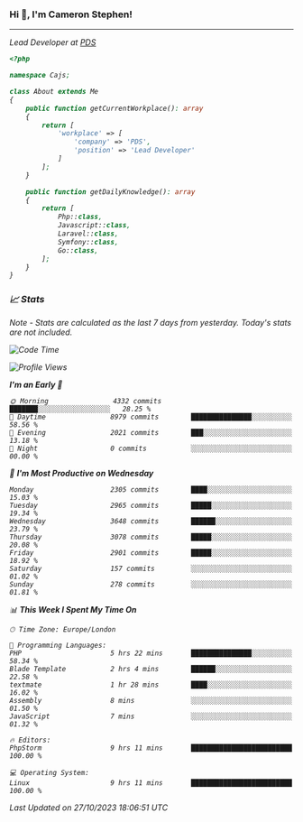 ### Hi 👋, I'm Cameron Stephen!
<hr>
<p><em>Lead Developer at <a href="https://prindatasolutions.co.uk">PDS</a></p>


```php
<?php

namespace Cajs;

class About extends Me
{
    public function getCurrentWorkplace(): array
    {
        return [
            'workplace' => [
                'company' => 'PDS',
                'position' => 'Lead Developer'
            ]
        ];
    }

    public function getDailyKnowledge(): array
    {
        return [
            Php::class,
            Javascript::class,
            Laravel::class,
            Symfony::class,
            Go::class,
        ];
    }
}
```

### 📈 Stats
<p><em>Note - Stats are calculated as the last 7 days from yesterday. Today's stats are not included.</em></p>


<!--START_SECTION:waka-->
![Code Time](http://img.shields.io/badge/Code%20Time-3%2C608%20hrs%2059%20mins-blue)

![Profile Views](http://img.shields.io/badge/Profile%20Views-0-blue)

**I'm an Early 🐤** 

```text
🌞 Morning                4332 commits        ███████░░░░░░░░░░░░░░░░░░   28.25 % 
🌆 Daytime                8979 commits        ███████████████░░░░░░░░░░   58.56 % 
🌃 Evening                2021 commits        ███░░░░░░░░░░░░░░░░░░░░░░   13.18 % 
🌙 Night                  0 commits           ░░░░░░░░░░░░░░░░░░░░░░░░░   00.00 % 
```
📅 **I'm Most Productive on Wednesday** 

```text
Monday                   2305 commits        ████░░░░░░░░░░░░░░░░░░░░░   15.03 % 
Tuesday                  2965 commits        █████░░░░░░░░░░░░░░░░░░░░   19.34 % 
Wednesday                3648 commits        ██████░░░░░░░░░░░░░░░░░░░   23.79 % 
Thursday                 3078 commits        █████░░░░░░░░░░░░░░░░░░░░   20.08 % 
Friday                   2901 commits        █████░░░░░░░░░░░░░░░░░░░░   18.92 % 
Saturday                 157 commits         ░░░░░░░░░░░░░░░░░░░░░░░░░   01.02 % 
Sunday                   278 commits         ░░░░░░░░░░░░░░░░░░░░░░░░░   01.81 % 
```


📊 **This Week I Spent My Time On** 

```text
🕑︎ Time Zone: Europe/London

💬 Programming Languages: 
PHP                      5 hrs 22 mins       ███████████████░░░░░░░░░░   58.34 % 
Blade Template           2 hrs 4 mins        ██████░░░░░░░░░░░░░░░░░░░   22.58 % 
textmate                 1 hr 28 mins        ████░░░░░░░░░░░░░░░░░░░░░   16.02 % 
Assembly                 8 mins              ░░░░░░░░░░░░░░░░░░░░░░░░░   01.50 % 
JavaScript               7 mins              ░░░░░░░░░░░░░░░░░░░░░░░░░   01.32 % 

🔥 Editors: 
PhpStorm                 9 hrs 11 mins       █████████████████████████   100.00 % 

💻 Operating System: 
Linux                    9 hrs 11 mins       █████████████████████████   100.00 % 
```


 Last Updated on 27/10/2023 18:06:51 UTC
<!--END_SECTION:waka-->
